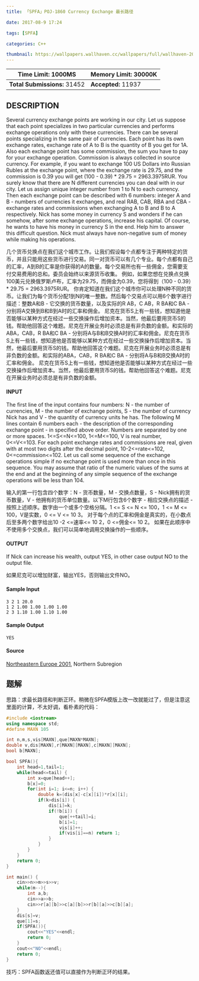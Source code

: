 ```yaml
---
title: 「SPFA」POJ-1860 Currency Exchange 最长路径

date: 2017-08-9 17:24

tags: [SPFA]

categories: C++

thumbnail: https://wallpapers.wallhaven.cc/wallpapers/full/wallhaven-20005.jpg
---
```


| **Time Limit:** 1000MS       | **Memory Limit:** 30000K |
| ---------------------------- | ------------------------ |
| **Total Submissions:** 31452 | **Accepted:** 11937      |

## DESCRIPTION

Several currency exchange points are working in our city. Let us suppose that each point specializes in two particular currencies and performs exchange operations only with these currencies. There can be several points specializing in the same pair of currencies. Each point has its own exchange rates, exchange rate of A to B is the quantity of B you get for 1A. Also each exchange point has some commission, the sum you have to pay for your exchange operation. Commission is always collected in source currency. 
For example, if you want to exchange 100 US Dollars into Russian Rubles at the exchange point, where the exchange rate is 29.75, and the commission is 0.39 you will get (100 - 0.39) * 29.75 = 2963.3975RUR. 
You surely know that there are N different currencies you can deal with in our city. Let us assign unique integer number from 1 to N to each currency. Then each exchange point can be described with 6 numbers: integer A and B - numbers of currencies it exchanges, and real RAB, CAB, RBA and CBA - exchange rates and commissions when exchanging A to B and B to A respectively. 
Nick has some money in currency S and wonders if he can somehow, after some exchange operations, increase his capital. Of course, he wants to have his money in currency S in the end. Help him to answer this difficult question. Nick must always have non-negative sum of money while making his operations. 



几个货币兑换点在我们这个城市工作。让我们假设每个点都专注于两种特定的货币，并且只能用这些货币进行交易。同一对货币可以有几个专业。每个点都有自己的汇率，A到B的汇率是你获得的A的数量。每个交易所也有一些佣金，您需要支付交易费用的总和。委员会始终以来源货币收集。 
例如，如果您想在兑换点兑换100美元兑换俄罗斯卢布，汇率为29.75，而佣金为0.39，您将得到（100 - 0.39）* 29.75 = 2963.3975RUR。 
你肯定知道在我们这个城市你可以处理N种不同的货币。让我们为每个货币分配1到N的唯一整数。然后每个交易点可以用6个数字进行描述：整数A和B - 它交换的货币数量，以及实际的R AB，C AB，R BA和C BA - 分别将A交换到B和B到A时的汇率和佣金。
尼克在货币S上有一些钱，想知道他是否能够以某种方式在经过一些交换操作后增加资本。当然，他最后要用货币S的钱。帮助他回答这个难题。尼克在开展业务时必须总是有非负数的金额。和实际的ABA，CAB，R BA和C BA - 分别将A与B和B交换A时的汇率和佣金。尼克在货币S上有一些钱，想知道他是否能够以某种方式在经过一些交换操作后增加资本。当然，他最后要用货币S的钱。帮助他回答这个难题。尼克在开展业务时必须总是有非负数的金额。和实际的ABA，CAB，R BA和C BA - 分别将A与B和B交换A时的汇率和佣金。 尼克在货币S上有一些钱，想知道他是否能够以某种方式在经过一些交换操作后增加资本。当然，他最后要用货币S的钱。帮助他回答这个难题。尼克在开展业务时必须总是有非负数的金额。



#### INPUT

The first line of the input contains four numbers: N - the number of currencies, M - the number of exchange points, S - the number of currency Nick has and V - the quantity of currency units he has. The following M lines contain 6 numbers each - the description of the corresponding exchange point - in specified above order. Numbers are separated by one or more spaces. 1<=S<=N<=100, 1<=M<=100, V is real number, 0<=V<=103. 
For each point exchange rates and commissions are real, given with at most two digits after the decimal point, 10-2<=rate<=102, 0<=commission<=102. 
Let us call some sequence of the exchange operations simple if no exchange point is used more than once in this sequence. You may assume that ratio of the numeric values of the sums at the end and at the beginning of any simple sequence of the exchange operations will be less than 104. 



输入的第一行包含四个数字：N - 货币数量，M - 交换点数量，S - Nick拥有的货币数量，V - 他拥有的货币单位数量。以下M行包含6个数字 - 相应交换点的描述 - 按照上述顺序。数字由一个或多个空格分隔。1 <= S <= N <= 100，1 <= M <= 100，V是实数，0 <= V <= 10 3。 
对于每个点的汇率和佣金是真实的，在小数点后至多两个数字给出10 -2 <=速率<= 10 2，0 <=佣金<= 10 2。 
如果在此顺序中不使用多个交换点，我们可以简单地调用交换操作的一些顺序。



#### OUTPUT

If Nick can increase his wealth, output YES, in other case output NO to the output file.



如果尼克可以增加财富，输出YES，否则输出文件NO。



#### Sample Input

```
3 2 1 20.0
1 2 1.00 1.00 1.00 1.00
2 3 1.10 1.00 1.10 1.00

```

#### Sample Output

```
YES
```

#### Source

[Northeastern Europe 2001](http://poj.org/searchproblem?field=source&key=Northeastern+Europe+2001), Northern Subregion



## 题解

思路：求最长路径和判断正环。稍微在SPFA模版上改一改就能过了，但是注意这里面的计算，不太好调，看朴素的代码：

```cpp
#include <iostream>
using namespace std;
#define MAXN 105

int n,m,s,vis[MAXN],que[MAXN*MAXN];
double v,dis[MAXN],r[MAXN][MAXN],c[MAXN][MAXN];
bool b[MAXN];

bool SPFA(){
    int head=1,tail=1;
    while(head<=tail) {
        int x=que[head++];
        b[x]=0;
        for(int i=1; i<=n; i++) {
            double k=(dis[x]-c[x][i])*r[x][i];
            if(k>dis[i]) {
                dis[i]=k;
                if(!b[i]) {
                    que[++tail]=i;
                    b[i]=1;
                    vis[i]++;
                    if(vis[i]==n) return 1;
                }
            }
        }
    }
    return 0;
}

int main() {
    cin>>n>>m>>s>>v;
    while(m--){
        int a,b;
        cin>>a>>b;
        cin>>r[a][b]>>c[a][b]>>r[b][a]>>c[b][a];
    }
    dis[s]=v;
    que[1]=s;
    if(SPFA()){
        cout<<"YES"<<endl;
        return 0;
    }
    cout<<"NO"<<endl;
    return 0;
}
```

技巧：SPFA函数返还值可以直接作为判断正环的结果。